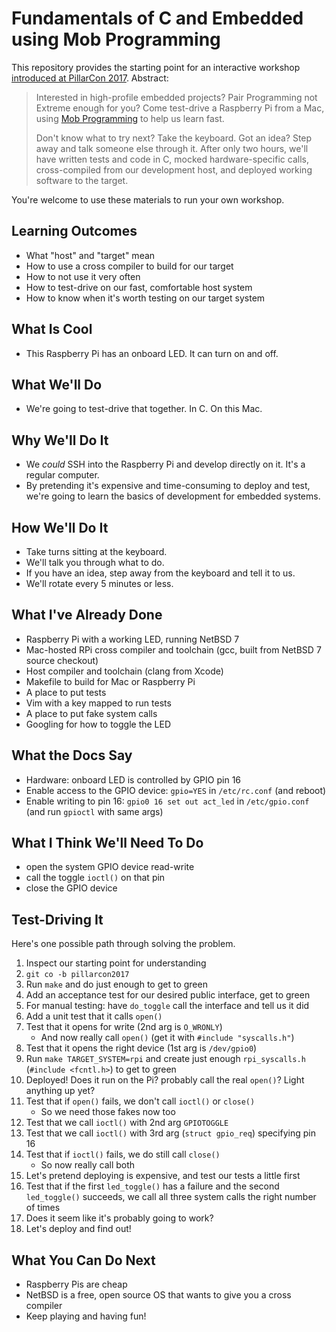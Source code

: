 # Fundamentals of C and Embedded using Mob Programming

This repository provides the starting point for an interactive workshop
[introduced at PillarCon 2017](https://schmonz.com/talk/2017-pillarcon/).
Abstract:

> Interested in high-profile embedded projects? Pair Programming not
> Extreme enough for you? Come test-drive a Raspberry Pi from a Mac, using
> [Mob Programming](https://agilein3minut.es/32)
> to help us learn fast.
> 
> Don't know what to try next? Take the keyboard. Got an idea? Step away
> and talk someone else through it. After only two hours, we'll have
> written tests and code in C, mocked hardware-specific calls,
> cross-compiled from our development host, and deployed working software
> to the target.

You're welcome to use these materials to run your own workshop.


## Learning Outcomes

- What "host" and "target" mean
- How to use a cross compiler to build for our target
- How to not use it very often
- How to test-drive on our fast, comfortable host system
- How to know when it's worth testing on our target system


## What Is Cool

- This Raspberry Pi has an onboard LED. It can turn on and off.


## What We'll Do

- We're going to test-drive that together. In C. On this Mac.


## Why We'll Do It

- We _could_ SSH into the Raspberry Pi and develop directly on it. It's
  a regular computer.
- By pretending it's expensive and time-consuming to deploy and test,
  we're going to learn the basics of development for embedded systems.


## How We'll Do It

- Take turns sitting at the keyboard.
- We'll talk you through what to do.
- If you have an idea, step away from the keyboard and tell it to us.
- We'll rotate every 5 minutes or less.


## What I've Already Done

- Raspberry Pi with a working LED, running NetBSD 7
- Mac-hosted RPi cross compiler and toolchain (gcc, built from NetBSD 7 source checkout)
- Host compiler and toolchain (clang from Xcode)
- Makefile to build for Mac or Raspberry Pi
- A place to put tests
- Vim with a key mapped to run tests
- A place to put fake system calls
- Googling for how to toggle the LED


## What the Docs Say

- Hardware: onboard LED is controlled by GPIO pin 16
- Enable access to the GPIO device: `gpio=YES` in `/etc/rc.conf` (and reboot)
- Enable writing to pin 16: `gpio0 16 set out act_led` in
  `/etc/gpio.conf` (and run `gpioctl` with same args)


## What I Think We'll Need To Do

- open the system GPIO device read-write
- call the toggle `ioctl()` on that pin
- close the GPIO device


## Test-Driving It

Here's one possible path through solving the problem.

1. Inspect our starting point for understanding
2. `git co -b pillarcon2017`
3. Run `make` and do just enough to get to green
4. Add an acceptance test for our desired public interface, get to green
5. For manual testing: have `do_toggle` call the interface and tell us it did
6. Add a unit test that it calls `open()`
7. Test that it opens for write (2nd arg is `O_WRONLY`)
    - And now really call `open()` (get it with `#include "syscalls.h"`)
8. Test that it opens the right device (1st arg is `/dev/gpio0`)
9. Run `make TARGET_SYSTEM=rpi` and create just enough `rpi_syscalls.h`
   (`#include <fcntl.h>`) to get to green
10. Deployed! Does it run on the Pi? probably call the real `open()`? Light anything up yet?
11. Test that if `open()` fails, we don't call `ioctl()` or `close()`
    - So we need those fakes now too
12. Test that we call `ioctl()` with 2nd arg `GPIOTOGGLE`
13. Test that we call `ioctl()` with 3rd arg (`struct gpio_req`) specifying pin 16
14. Test that if `ioctl()` fails, we do still call `close()`
    - So now really call both
15. Let's pretend deploying is expensive, and test our tests a little first
16. Test that if the first `led_toggle()` has a failure and the second
    `led_toggle()` succeeds, we call all three system calls the right
    number of times
17. Does it seem like it's probably going to work?
18. Let's deploy and find out!


## What You Can Do Next

- Raspberry Pis are cheap
- NetBSD is a free, open source OS that wants to give you a cross compiler
- Keep playing and having fun!
